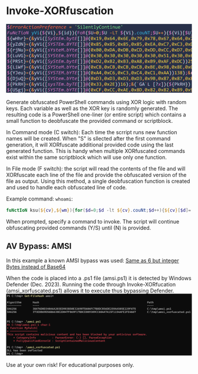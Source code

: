 # Invoke-XORfuscation
![header image](https://raw.githubusercontent.com/bobby-tablez/Invoke-XORfuscation/main/banner.png?raw=true) 

Generate obfuscated PowerShell commands using XOR logic with random keys. Each variable as well as the XOR key is randomly generated. The resulting code is a PowerShell one-liner (or entire script) which contains a small function to deobfuscate the provided command or scriptblock.

In Command mode (C switch): Each time the scrript runs new function names will be created. When "S" is sllected after the first command generation, it will XORfuscate additional provided code using the last generated function. This is handy when multiple XORfuscated commands exist within the same scriptblock which will use only one function. 

In File mode (F switch): the script will read the contents of the file and will XORfuscate each line of the file and provide the obfuscated version of the file as output. Using this method, a single deobfuscation function is created and used to handle each obfuscated line of code. 

Example command: `whoami`:
```powershell
fuNctIoN ksu(${cv},${wm}){for($d=0;$d -lt ${cv}.couNt;$d++){${cv}[$d]=(${cv}[$d]-bxor${wm})}returN [SySteM.text.eNcodINg]::aScII.getStrINg(${cv})};${BTEk}=(&ksu([SySteM.byte[]]@(0xD9,0xC6,0xC1,0xCF,0xC3,0xC7))174);&(gal ?[?e]x)(${BTEk})
```
When prompted, specify a command to invoke. The script will continue obfuscating provided commands (Y/S) until (N) is provided.

## AV Bypass: AMSI
In this example a known AMSI bypass was used: 
[Same as 6 but integer Bytes instead of Base64](https://github.com/S3cur3Th1sSh1t/Amsi-Bypass-Powershell#same-as-6-but-integer-bytes-instead-of-base64)

When the code is placed into a .ps1 file (amsi.ps1) it is detected by Windows Defender (Dec. 2023). Running the code through Invoke-XORfucation (amsi_xorfuscated.ps1) allows it to execute thus bypassing Defender.
![XOR-AMSI-Bypass](https://raw.githubusercontent.com/bobby-tablez/Invoke-XORfuscation/main/Invoke_XORfuscation_AMSI_Bypass.png)


Use at your own risk! For educational purposes only.
